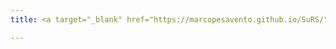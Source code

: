 ```yaml
---
title: <a target="_blank" href="https://marcopesavento.github.io/SuRS/">Super-resolution 3D Human Shape from a Single Low-Resolution Image</a>  accepted to <a target="_blank" href="https://eccv2022.ecva.net/">ECCV 2022</a> 

---
```



